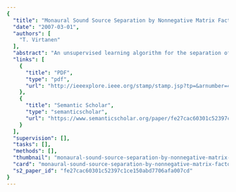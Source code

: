 ```yaml
---
{
  "title": "Monaural Sound Source Separation by Nonnegative Matrix Factorization With Temporal Continuity and Sparseness Criteria",
  "date": "2007-03-01",
  "authors": [
    "T. Virtanen"
  ],
  "abstract": "An unsupervised learning algorithm for the separation of sound sources in one-channel music signals is presented. The algorithm is based on factorizing the magnitude spectrogram of an input signal into a sum of components, each of which has a fixed magnitude spectrum and a time-varying gain. Each sound source, in turn, is modeled as a sum of one or more components. The parameters of the components are estimated by minimizing the reconstruction error between the input spectrogram and the model, while restricting the component spectrograms to be nonnegative and favoring components whose gains are slowly varying and sparse. Temporal continuity is favored by using a cost term which is the sum of squared differences between the gains in adjacent frames, and sparseness is favored by penalizing nonzero gains. The proposed iterative estimation algorithm is initialized with random values, and the gains and the spectra are then alternatively updated using multiplicative update rules until the values converge. Simulation experiments were carried out using generated mixtures of pitched musical instrument samples and drum sounds. The performance of the proposed method was compared with independent subspace analysis and basic nonnegative matrix factorization, which are based on the same linear model. According to these simulations, the proposed method enables a better separation quality than the previous algorithms. Especially, the temporal continuity criterion improved the detection of pitched musical sounds. The sparseness criterion did not produce significant improvements",
  "links": [
    {
      "title": "PDF",
      "type": "pdf",
      "url": "http://ieeexplore.ieee.org/stamp/stamp.jsp?tp=&arnumber=4100700"
    },
    {
      "title": "Semantic Scholar",
      "type": "semanticscholar",
      "url": "https://www.semanticscholar.org/paper/fe27cac60301c52397c1ce150abd7706afa007cd"
    }
  ],
  "supervision": [],
  "tasks": [],
  "methods": [],
  "thumbnail": "monaural-sound-source-separation-by-nonnegative-matrix-factorization-with-temporal-continuity-and-sparseness-criteria-thumb.jpg",
  "card": "monaural-sound-source-separation-by-nonnegative-matrix-factorization-with-temporal-continuity-and-sparseness-criteria-card.jpg",
  "s2_paper_id": "fe27cac60301c52397c1ce150abd7706afa007cd"
}
---
```


